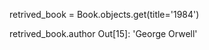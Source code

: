 <!-- command -->
retrived_book = Book.objects.get(title='1984')


<!-- output -->
retrived_book.author
Out[15]: 'George Orwell'